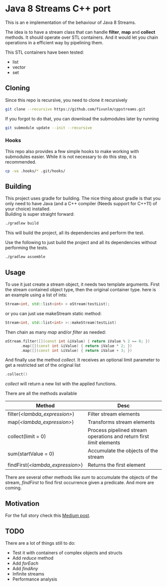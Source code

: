 # Java 8 Streams C++ port

This is an e implementation of the behaviour of Java 8 Streams.

The idea is to have a stream class that can handle **filter**, **map** and **collect** methods. It should operate over STL containers. And it would let you chain operations in a efficient way by pipelining them.

This STL containers have been tested:
* list
* vector
* set

## Cloning

Since this repo is recursive, you need to clone it recursively

```sh
git clone --recursive https://github.com/fivunlm/cppstreams.git
```

If you forgot to do that, you can download the submodules later by running

```sh
git submodule update --init --recursive
```

### Hooks

This repo also provides a few simple hooks to make working with submodules easier. While it is not necessary to do this step, it is recommended.

```sh
cp -va .hooks/* .git/hooks/
```

## Building

This project uses gradle for building. The nice thing about gradle is that you only need to have Java (and a C++ compiler (Needs support for C++11) of your
choice) installed.  
Building is super straight forward:

```sh
./gradlew build
```

This will build the project, all its dependencies and perform the test.

Use the following to just build the project and all its dependencies without performing the tests.

```sh
./gradlew assemble
```

## Usage

To use it just create a stream object, it needs two template arguments. First the stream contained object type, then the original container type. here is an example using a list of ints:

```c++
Stream<int, std::list<int> > oStream(testList);
```

or you can just use makeStream static method:

```c++
Stream<int, std::list<int> >::makeStream(testList)
```

Then chain as many *map* and/or *filter* as needed:

```c++
oStream.filter([](const int &iValue) { return iValue % 2 == 0; })
       .map([](const int &iValue) { return iValue * 2; })
       .map([](const int &iValue) { return iValue + 3; })
```

And finally use the method *collect*. It receives an optional limit parameter to get a restricted set of the original list

```c++
.collect()
```

*collect* will return a new list with the applied functions.

There are all the methods available

| Method        | Desc        |
| ------------- |-------------|
| filter(*&lt;lambda_expression&gt;*) | Filter stream elements |
| map(*&lt;lambda_expression&gt;*) | Transforms stream elements |
| collect(limit = 0) | Process pipelined stream operations and return first *limit* elements |
| sum(startValue = 0) | Accumulate the objects of the stream |
| findFirst(*&lt;lambda_expression&gt;*) | Returns the first element |

There are several other methods like *sum* to accumulate the objects of the stream, *findFirst* to find first occurrence given a predicate. And more are coming.

## Motivation

For the full story check this [Medium post](https://medium.com/@lopez.fernando.damian/java-8-streams-c-port-9aaaed28b81a#.qml1he9ez).

## TODO

There are a lot of things still to do:

* Test it with containers of complex objects and structs
* Add *reduce* method
* Add *forEach*
* Add *findAny*
* Infinite streams
* Performance analysis
